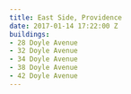 ```yaml
---
title: East Side, Providence
date: 2017-01-14 17:22:00 Z
buildings:
- 28 Doyle Avenue
- 32 Doyle Avenue
- 34 Doyle Avenue
- 38 Doyle Avenue
- 42 Doyle Avenue
---
```


